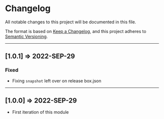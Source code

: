 # Changelog

All notable changes to this project will be documented in this file.

The format is based on [Keep a Changelog](https://keepachangelog.com/en/1.0.0/),
and this project adheres to [Semantic Versioning](https://semver.org/spec/v2.0.0.html).

----

## [1.0.1] => 2022-SEP-29

### Fixed

* Fixing `snapshot` left over on release box.json

----

## [1.0.0] => 2022-SEP-29

* First iteration of this module
